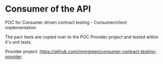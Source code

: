 # Consumer of the API
POC for Consumer driven contract testing - Consumer/client implementation

The pact tests are copied over to the POC Provider project and tested within it's unit tests.

Provider project: https://github.com/mrmgreen/consumer-contract-testing-provider
